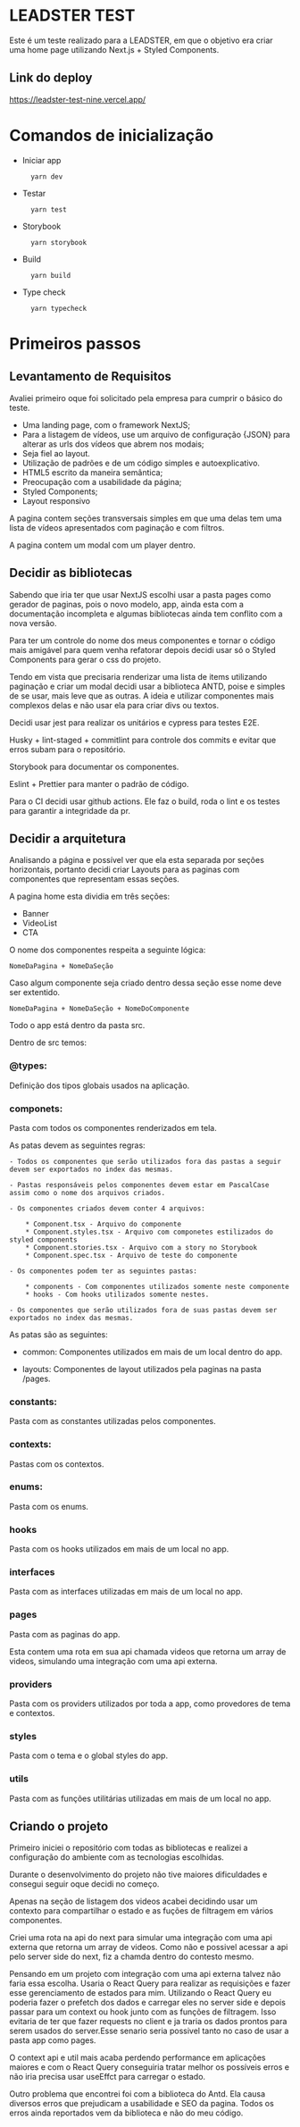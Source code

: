 # LEADSTER TEST

Este é um teste realizado para a LEADSTER, em que o objetivo era criar uma home page utilizando Next.js + Styled Components.

## Link do deploy


https://leadster-test-nine.vercel.app/



# Comandos de inicialização

- Iniciar app
    
        yarn dev

- Testar

        yarn test

- Storybook

        yarn storybook

- Build

        yarn build

- Type check

        yarn typecheck
    

# Primeiros passos

## Levantamento de Requisitos

Avaliei primeiro oque foi solicitado pela empresa para cumprir o básico do teste.

- Uma landing page, com o framework NextJS;
- Para a listagem de vídeos, use um arquivo de configuração {JSON} para 
     alterar as urls dos vídeos que abrem nos modais;
- Seja fiel ao layout.
- Utilização de padrões e de um código simples e autoexplicativo.
- HTML5 escrito da maneira semântica;
- Preocupação com a usabilidade da página;
- Styled Components;
- Layout responsivo

A pagina contem seções transversais simples em que uma delas tem uma lista de vídeos apresentados com paginação e com filtros.

A pagina contem um modal com um player dentro.

## Decidir as bibliotecas

Sabendo que iria ter que usar NextJS escolhi usar a pasta pages como gerador de paginas, pois o novo modelo, app, ainda esta com a documentação incompleta e algumas bibliotecas ainda tem conflito com a nova versão.

Para ter um controle do nome dos meus componentes e tornar o código mais amigável para quem venha refatorar depois decidi usar só o Styled Components para gerar o css do projeto.

Tendo em vista que precisaria renderizar uma lista de items utilizando paginação e criar um modal decidi usar a biblioteca ANTD, poise e simples de se usar, mais leve que as outras. A ideia e utilizar componentes mais complexos delas e não usar ela para criar divs ou textos.

Decidi usar jest para realizar os unitários e cypress para testes E2E.

Husky + lint-staged + commitlint para controle dos commits e evitar que erros subam para o repositório.

Storybook para documentar os componentes.

Eslint + Prettier para manter o padrão de código.

Para o CI decidi usar github actions. Ele faz o build, roda o lint e os testes para garantir a integridade da pr.

## Decidir a arquitetura

Analisando a página e possível ver que ela esta separada por seções horizontais, portanto decidi criar Layouts para as paginas com componentes que representam essas seções.

A pagina home esta dividia em três seções:

- Banner
- VideoList
- CTA

O nome dos componentes respeita a seguinte lógica:
    
    NomeDaPagina + NomeDaSeção 

Caso algum componente seja criado dentro dessa seção esse nome deve ser extentido.

    NomeDaPagina + NomeDaSeção + NomeDoComponente


Todo o app está dentro da pasta src.

Dentro de src temos:

### @types: 
    
Definição dos tipos globais usados na aplicação.

### componets:

Pasta com todos os componentes renderizados em tela.

As patas devem as seguintes regras:

    - Todos os componentes que serão utilizados fora das pastas a seguir devem ser exportados no index das mesmas.

    - Pastas responsáveis pelos componentes devem estar em PascalCase assim como o nome dos arquivos criados.

    - Os componentes criados devem conter 4 arquivos:

        * Component.tsx - Arquivo do componente
        * Component.styles.tsx - Arquivo com componetes estilizados do styled components
        * Component.stories.tsx - Arquivo com a story no Storybook
        * Component.spec.tsx - Arquivo de teste do componente
    
    - Os componentes podem ter as seguintes pastas:

        * components - Com componentes utilizados somente neste componente
        * hooks - Com hooks utilizados somente nestes.

    - Os componentes que serão utilizados fora de suas pastas devem ser exportados no index das mesmas.


As patas são as seguintes:

- common:  Componentes utilizados em mais de um local dentro do app.

- layouts: Componentes de layout utilizados pela paginas na pasta /pages.


### constants:

Pasta com as constantes utilizadas pelos componentes.

### contexts:

Pastas com os contextos.

### enums:

Pasta com os enums.

### hooks

Pasta com os hooks utilizados em mais de um local no app.

### interfaces 

Pasta com as interfaces utilizadas em mais de um local no app.

### pages

Pasta com as paginas do app.

Esta contem uma rota em sua api chamada videos que retorna um array de videos, simulando uma integração com uma api externa.

### providers

Pasta com os providers utilizados por toda a app, como provedores de tema e contextos.

### styles

Pasta com o tema e o global styles do app.

### utils

Pasta com as funções utilitárias utilizadas em mais de um local no app.


## Criando o projeto

Primeiro iniciei o repositório com todas as bibliotecas e realizei a configuração do ambiente com as tecnologias escolhidas.

Durante o desenvolvimento do projeto não tive maiores dificuldades e consegui seguir oque decidi no começo.

Apenas na seção de listagem dos videos acabei decidindo usar um contexto para compartilhar o estado e as fuções de filtragem em vários componentes.

Criei uma rota na api do next para simular uma integração com uma api externa que retorna um array de videos. Como não e possivel acessar a api pelo server side do next, fiz a chamda dentro do contesto mesmo.

Pensando em um projeto com integração com uma api externa talvez não faria essa escolha. Usaria o React Query para realizar as requisições e fazer esse gerenciamento de estados para mim. Utilizando o React Query eu poderia fazer o prefetch dos dados e carregar eles no server side e depois passar para um context ou hook junto com as funções de filtragem. Isso evitaria de ter que fazer requests no client e ja traria os dados prontos para serem usados do server.Esse senario seria possivel tanto no caso de usar a pasta app como pages.

O context api e util mais acaba perdendo performance em aplicações maiores e com o React Query conseguiria tratar melhor os possíveis erros e não iria precisa usar useEffct para carregar o estado.

Outro problema que encontrei foi com a biblioteca do Antd. Ela causa diversos erros que prejudicam a usabilidade e SEO da pagina. Todos os erros ainda reportados vem da biblioteca e não do meu código.



